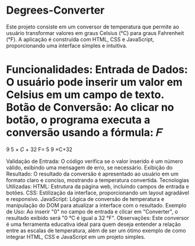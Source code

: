 # Degrees-Converter
Este projeto consiste em um conversor de temperatura que permite ao usuário transformar valores em graus Celsius (°C) para graus Fahrenheit (°F). A aplicação é construída com HTML, CSS e JavaScript, proporcionando uma interface simples e intuitiva.

Funcionalidades:
Entrada de Dados: O usuário pode inserir um valor em Celsius em um campo de texto.
Botão de Conversão: Ao clicar no botão, o programa executa a conversão usando a fórmula: 
𝐹
=
9
5
×
𝐶
+
32
F= 
5
9
​×C+32

Validação de Entrada: O código verifica se o valor inserido é um número válido, exibindo uma mensagem de erro, se necessário.
Exibição do Resultado: O resultado da conversão é apresentado ao usuário em um formato claro e conciso, mostrando a temperatura convertida.
Tecnologias Utilizadas:
HTML: Estrutura da página web, incluindo campos de entrada e botões.
CSS: Estilização da interface, proporcionando um layout agradável e responsivo.
JavaScript: Lógica de conversão de temperatura e manipulação do DOM para atualizar a interface com o resultado.
Exemplo de Uso:
Ao inserir "0" no campo de entrada e clicar em "Converter", o resultado exibido será "0 °C é igual a 32 °F".
Observações:
Este conversor é uma ferramenta educativa ideal para quem deseja entender a relação entre as escalas de temperatura, além de ser um ótimo exemplo de como integrar HTML, CSS e JavaScript em um projeto simples.

